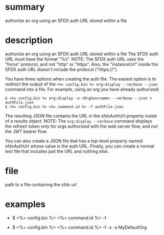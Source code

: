 # summary

authorize an org using an SFDX auth URL stored within a file

# description

authorize an org using an SFDX auth URL stored within a file
The SFDX auth URL must have the format "%s". NOTE: The SFDX auth URL uses the "force" protocol, and not "http" or "https". Also, the "instanceUrl" inside the SFDX auth URL doesn't include the protocol ("https://").

You have three options when creating the auth file. The easiest option is to redirect the output of the `<%= config.bin %> org:display --verbose --json` command into a file. For example, using an org you have already authorized:

    $ <%= config.bin %> org:display -o <OrgUsername> --verbose --json > authFile.json
    $ <%= config.bin %> <%= command.id %> -f authFile.json

The resulting JSON file contains the URL in the sfdxAuthUrl property inside of a results object. NOTE: The `org:display --verbose` command displays the refresh token only for orgs authorized with the web server flow, and not the JWT bearer flow.

You can also create a JSON file that has a top-level property named sfdxAuthUrl whose value is the auth URL. Finally, you can create a normal text file that includes just the URL and nothing else.

# file

path to a file containing the sfdx url

# examples

- $ <%= config.bin %> <%= command.id %> -f <path to sfdxAuthUrl file>

- $ <%= config.bin %> <%= command.id %> -f <path to sfdxAuthUrl file> -s -a MyDefaultOrg
